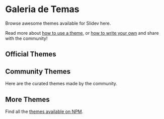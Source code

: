 # Galeria de Temas

Browse awesome themes available for Slidev here.

Read more about [how to use a theme](/themes/use), or [how to write your own](/themes/write-a-theme) and share with the community!

## Official Themes

<ClientOnly>
  <ThemeGallery collection="official"/>
</ClientOnly>

## Community Themes

Here are the curated themes made by the community.

<!-- Edit in ./docs/.vitepress/themes.ts -->
<ClientOnly>
  <ThemeGallery collection="community"/>
</ClientOnly>

## More Themes

Find all the [themes available on NPM](https://www.npmjs.com/search?q=keywords%3Aslidev-theme).
